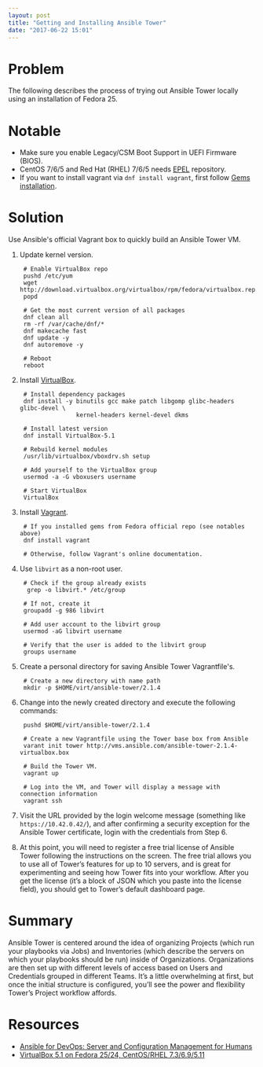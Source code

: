 ```yaml
---
layout: post
title: "Getting and Installing Ansible Tower"
date: "2017-06-22 15:01"
---
```


# Problem

The following describes the process of trying out Ansible Tower locally using an installation of Fedora 25.

# Notable

* Make sure you enable Legacy/CSM Boot Support in UEFI Firmware (BIOS).
* CentOS 7/6/5 and Red Hat (RHEL) 7/6/5 needs [EPEL][1] repository.
* If you want to install vagrant via `dnf install vagrant`, first follow [Gems installation][2].

# Solution

Use Ansible's official Vagrant box to quickly build an Ansible Tower VM.

1. Update kernel version.

        # Enable VirtualBox repo
        pushd /etc/yum
        wget http://download.virtualbox.org/virtualbox/rpm/fedora/virtualbox.repo
        popd

        # Get the most current version of all packages
        dnf clean all
        rm -rf /var/cache/dnf/*
        dnf makecache fast
        dnf update -y
        dnf autoremove -y

        # Reboot
        reboot

2. Install [VirtualBox][3].

        # Install dependency packages
        dnf install -y binutils gcc make patch libgomp glibc-headers glibc-devel \
                       kernel-headers kernel-devel dkms

        # Install latest version
        dnf install VirtualBox-5.1

        # Rebuild kernel modules
        /usr/lib/virtualbox/vboxdrv.sh setup

        # Add yourself to the VirtualBox group
        usermod -a -G vboxusers username

        # Start VirtualBox
        VirtualBox

3. Install [Vagrant][4].

        # If you installed gems from Fedora official repo (see notables above)
        dnf install vagrant

        # Otherwise, follow Vagrant's online documentation.

4. Use `libvirt` as a non-root user.

        # Check if the group already exists
         grep -o libvirt.* /etc/group

        # If not, create it
        groupadd -g 986 libvirt

        # Add user account to the libvirt group
        usermod -aG libvirt username

        # Verify that the user is added to the libvirt group
        groups username

4. Create a personal directory for saving Ansible Tower Vagrantfile's.

        # Create a new directory with name path
        mkdir -p $HOME/virt/ansible-tower/2.1.4

5. Change into the newly created directory and execute the following commands:

        pushd $HOME/virt/ansible-tower/2.1.4

        # Create a new Vagrantfile using the Tower base box from Ansible
        varant init tower http://vms.ansible.com/ansible-tower-2.1.4-virtualbox.box

        # Build the Tower VM.
        vagrant up

        # Log into the VM, and Tower will display a message with connection information
        vagrant ssh

6. Visit the URL provided by the login welcome message (something like `https://10.42.0.42/`), and after confirming a security exception for the Ansible Tower certificate, login with the credentials from Step 6.

7. At this point, you will need to register a free trial license of Ansible Tower following the instructions on the screen. The free trial allows you to use all of Tower’s features for up to 10 servers, and is great for experimenting and seeing how Tower fits into your workflow. After you get the license (it’s a block of JSON which you paste into the license field), you should get to Tower’s default dashboard page.

# Summary

Ansible Tower is centered around the idea of organizing Projects (which run your playbooks via Jobs) and Inventories (which describe the servers on which your playbooks should be run) inside of Organizations. Organizations are then set up with different levels of access based on Users and Credentials grouped in different Teams. It’s a little overwhelming at first, but once the initial structure is configured, you’ll see the power and flexibility Tower’s Project workflow affords.

# Resources

* [Ansible for DevOps: Server and Configuration Management for Humans][5]
* [VirtualBox 5.1 on Fedora 25/24, CentOS/RHEL 7.3/6.9/5.11][6]

[1]: https://fedoraproject.org/wiki/EPEL
[2]: https://developer.fedoraproject.org/tech/languages/ruby/gems-installation.html
[3]: https://www.virtualbox.org/wiki/Downloads
[4]: https://www.vagrantup.com/downloads.html
[5]: https://www.ansiblefordevops.com/
[6]: https://www.if-not-true-then-false.com/2010/install-virtualbox-with-yum-on-fedora-centos-red-hat-rhel/
